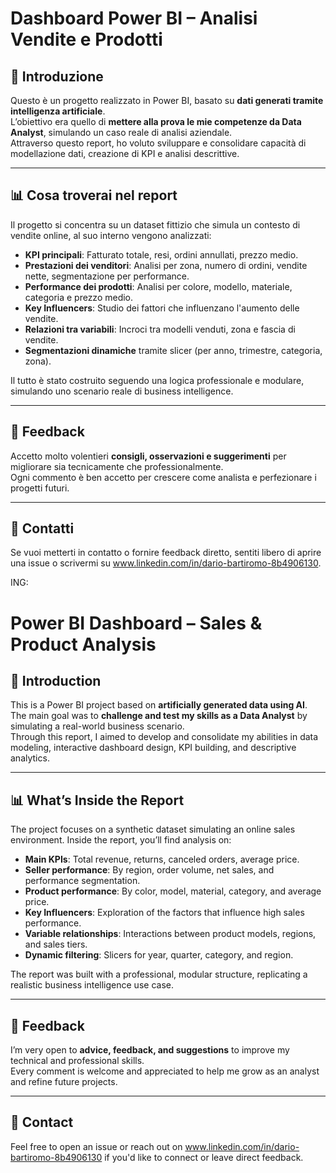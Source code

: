 # Dashboard Power BI – Analisi Vendite e Prodotti

## 🧠 Introduzione

Questo è un progetto realizzato in Power BI, basato su **dati generati tramite intelligenza artificiale**.  
L’obiettivo era quello di **mettere alla prova le mie competenze da Data Analyst**, simulando un caso reale di analisi aziendale.  
Attraverso questo report, ho voluto sviluppare e consolidare capacità di modellazione dati, creazione di KPI e analisi descrittive.

---

## 📊 Cosa troverai nel report

Il progetto si concentra su un dataset fittizio che simula un contesto di vendite online, al suo interno vengono analizzati:

- **KPI principali**: Fatturato totale, resi, ordini annullati, prezzo medio.
- **Prestazioni dei venditori**: Analisi per zona, numero di ordini, vendite nette, segmentazione per performance.
- **Performance dei prodotti**: Analisi per colore, modello, materiale, categoria e prezzo medio.
- **Key Influencers**: Studio dei fattori che influenzano l'aumento delle vendite.
- **Relazioni tra variabili**: Incroci tra modelli venduti, zona e fascia di vendite.
- **Segmentazioni dinamiche** tramite slicer (per anno, trimestre, categoria, zona).

Il tutto è stato costruito seguendo una logica professionale e modulare, simulando uno scenario reale di business intelligence.

---

## 💬 Feedback

Accetto molto volentieri **consigli, osservazioni e suggerimenti** per migliorare sia tecnicamente che professionalmente.  
Ogni commento è ben accetto per crescere come analista e perfezionare i progetti futuri.

---

## 📎 Contatti

Se vuoi metterti in contatto o fornire feedback diretto, sentiti libero di aprire una issue o scrivermi su www.linkedin.com/in/dario-bartiromo-8b4906130.




ING:

# Power BI Dashboard – Sales & Product Analysis

## 🧠 Introduction

This is a Power BI project based on **artificially generated data using AI**.  
The main goal was to **challenge and test my skills as a Data Analyst** by simulating a real-world business scenario.  
Through this report, I aimed to develop and consolidate my abilities in data modeling, interactive dashboard design, KPI building, and descriptive analytics.

---

## 📊 What’s Inside the Report

The project focuses on a synthetic dataset simulating an online sales environment. Inside the report, you’ll find analysis on:

- **Main KPIs**: Total revenue, returns, canceled orders, average price.
- **Seller performance**: By region, order volume, net sales, and performance segmentation.
- **Product performance**: By color, model, material, category, and average price.
- **Key Influencers**: Exploration of the factors that influence high sales performance.
- **Variable relationships**: Interactions between product models, regions, and sales tiers.
- **Dynamic filtering**: Slicers for year, quarter, category, and region.

The report was built with a professional, modular structure, replicating a realistic business intelligence use case.

---

## 💬 Feedback

I’m very open to **advice, feedback, and suggestions** to improve my technical and professional skills.  
Every comment is welcome and appreciated to help me grow as an analyst and refine future projects.

---

## 📎 Contact

Feel free to open an issue or reach out on www.linkedin.com/in/dario-bartiromo-8b4906130 if you'd like to connect or leave direct feedback.


